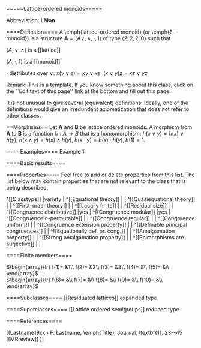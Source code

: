 =====Lattice-ordered monoids=====

Abbreviation: **LMon**

====Definition====
A \emph{lattice-ordered monoid} (or \emph{$\ell$-monoid}) is a structure $\mathbf{A}=\langle A\vee,\wedge,\cdot,1\rangle$ of type $\langle 2,2,2,0\rangle$ such that

$\langle A,\vee,\wedge\rangle$ is a [[lattice]]

$\langle A,\cdot,1\rangle$ is a [[monoid]]

$\cdot$ distributes over $\vee$:  $x(y\vee z)=xy\vee xz$, $(x\vee y)z=xz\vee yz$

Remark: This is a template.
If you know something about this class, click on the ``Edit text of this page'' link at the bottom and fill out this page.

It is not unusual to give several (equivalent) definitions. Ideally, one of the definitions would give an irredundant axiomatization that does not refer to other classes.

==Morphisms==
Let $\mathbf{A}$ and $\mathbf{B}$ be lattice ordered monoids. A morphism from $\mathbf{A}$ to $\mathbf{B}$ is a function $h:A\rightarrow B$ that is a homomorphism: 
$h(x \vee y)=h(x) \vee h(y)$,
$h(x \wedge y)=h(x) \wedge h(y)$,
$h(x \cdot y)=h(x) \cdot h(y)$,
$h(1)=1$.

====Examples====
Example 1: 

====Basic results====


====Properties====
Feel free to add or delete properties from this list. The list below may contain properties that are not relevant to the class that is being described.

^[[Classtype]]                        |variety  |
^[[Equational theory]]                | |
^[[Quasiequational theory]]           | |
^[[First-order theory]]               | |
^[[Locally finite]]                   | |
^[[Residual size]]                    | |
^[[Congruence distributive]]          |yes |
^[[Congruence modular]]               |yes |
^[[Congruence $n$-permutable]]        | |
^[[Congruence regular]]               | |
^[[Congruence uniform]]               | |
^[[Congruence extension property]]    | |
^[[Definable principal congruences]]  | |
^[[Equationally def. pr. cong.]]      | |
^[[Amalgamation property]]            | |
^[[Strong amalgamation property]]     | |
^[[Epimorphisms are surjective]]      | |

====Finite members====

$\begin{array}{lr}
  f(1)= &1\\
  f(2)= &2\\
  f(3)= &8\\
  f(4)= &\\
  f(5)= &\\
\end{array}$     
$\begin{array}{lr}
  f(6)= &\\
  f(7)= &\\
  f(8)= &\\
  f(9)= &\\
  f(10)= &\\
\end{array}$


====Subclasses====
  [[Residuated lattices]] expanded type


====Superclasses====
  [[Lattice ordered semigroups]] reduced type


====References====

[(Lastname19xx>
F. Lastname, \emph{Title}, Journal, \textbf{1}, 23--45 [[MRreview]] 
)]


